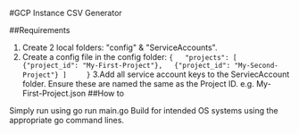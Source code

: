 #GCP Instance CSV Generator

##Requirements
1. Create 2 local folders: "config" & "ServiceAccounts".
2. Create a config file in the config folder:
`{   "projects": [        
   {"project_id": "My-First-Project"},  
   {"project_id": "My-Second-Project"}
  ]    
}`
3.Add all service account keys to the ServiecAccount folder.
   Ensure these are named the same as the Project ID. e.g. My-First-Project.json
##How to

Simply run using go run main.go
Build for intended OS systems using the appropriate go command lines.